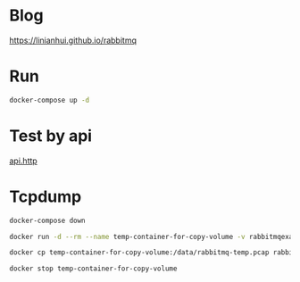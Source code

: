 # Blog

<https://linianhui.github.io/rabbitmq>

# Run 

```sh
docker-compose up -d
```

# Test by api

[api.http](api.http)

# Tcpdump

```sh
docker-compose down

docker run -d --rm --name temp-container-for-copy-volume -v rabbitmqexample_volume_tcpdump:/data lnhcode/tool tail -f /dev/null

docker cp temp-container-for-copy-volume:/data/rabbitmq-temp.pcap rabbitmq-temp.pcap

docker stop temp-container-for-copy-volume
```